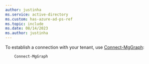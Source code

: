```yaml
---
author: justinha
ms.service: active-directory
ms.custom: has-azure-ad-ps-ref
ms.topic: include
ms.date: 08/14/2023
ms.author: justinha
---
```


To establish a connection with your tenant, use [Connect-MgGraph](/powershell/microsoftgraph/authentication-commands#using-connect-mggraph):

```powershell
    Connect-MgGraph
```
